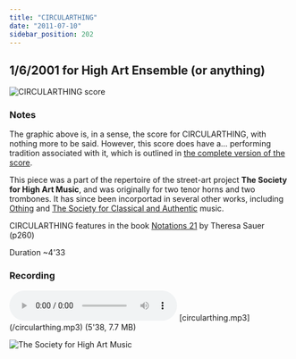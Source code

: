 ```yaml
---
title: "CIRCULARTHING"
date: "2011-07-10"
sidebar_position: 202
---
```


## 1/6/2001 for High Art Ensemble (or anything)

![](/img/circularthing_web.png "CIRCULARTHING score")

### Notes

The graphic above is, in a sense, the score for CIRCULARTHING, with nothing more to be said. However, this score does have a… performing tradition associated with it, which is outlined in [the complete version of the score](pathname:///catalog/circularthing.pdf "CIRCULARTHING").

This piece was a part of the repertoire of the street-art project **The Society for High Art Music**, and was originally for two tenor horns and two trombones. It has since been incorportad in several other works, including [Othing](../contemporary/othing) and [The Society for Classical and Authentic](../contemporary/scam/) music.

CIRCULARTHING features in the book [Notations 21](https://search.worldcat.org/title/Notations-21/oclc/335646420) by Theresa Sauer (p260)

Duration ~4'33

### Recording

<audio controls>
  <source src="/circularthing.mp3"/>
</audio>
[circularthing.mp3](/circularthing.mp3) (5'38, 7.7 MB)









![](/img/shamthumb2.png "The Society for High Art Music")